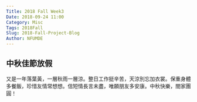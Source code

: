 ```yaml
---
Title: 2018 Fall Week3
Date: 2018-09-24 11:00
Category: Misc
Tags: 2018Fall
Slug: 2018-Fall-Project-Blog
Author: NFUMDE
---
```




<!-- PELICAN_END_SUMMARY -->

中秋佳節放假
----
又是一年落葉黃，一層秋雨一層涼。整日工作挺辛苦，天涼別忘加衣裳。保重身體多餐飯，珍惜友情常想想。信短情長言未盡，唯願朋友多安康。中秋快樂，閤家團圓！